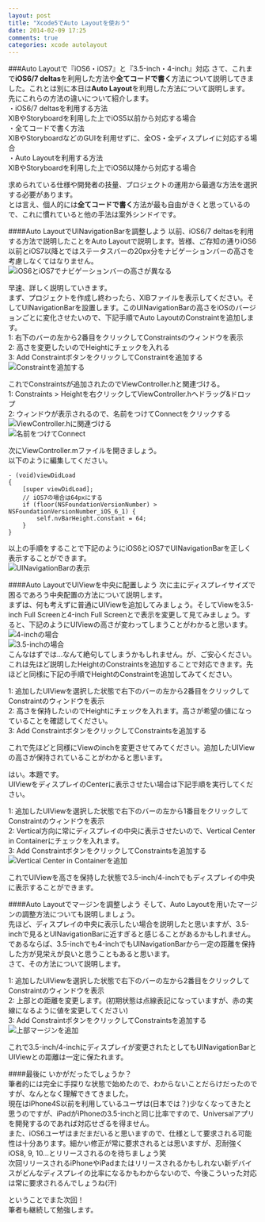 ```yaml
---
layout: post
title: "Xcode5でAuto Layoutを使おう"
date: 2014-02-09 17:25
comments: true
categories: xcode autolayout
---
```


###Auto Layoutで『iOS6・iOS7』と『3.5-inch・4-inch』対応
さて、これまで**iOS6/7 deltas**を利用した方法や**全てコードで書く**方法について説明してきました。これとは別に本日は**Auto Layout**を利用した方法について説明します。  
先にこれらの方法の違いについて紹介します。  
・iOS6/7 deltasを利用する方法  
  XIBやStoryboardを利用した上でiOS5以前から対応する場合  
・全てコードで書く方法  
  XIBやStoryboardなどのGUIを利用せずに、全OS・全ディスプレイに対応する場合  
・Auto Layoutを利用する方法  
  XIBやStoryboardを利用した上でiOS6以降から対応する場合  

求められている仕様や開発者の技量、プロジェクトの運用から最適な方法を選択する必要があります。  
とは言え、個人的には**全てコードで書く**方法が最も自由がきくと思っているので、これに慣れていると他の手法は案外シンドイです。  

<!--more-->
####Auto LayoutでUINavigationBarを調整しよう
以前、iOS6/7 deltasを利用する方法で説明したことをAuto Layoutで説明します。皆様、ご存知の通りiOS6以前とiOS7以降とではステータスバーの20px分をナビゲーションバーの高さを考慮しなくてはなりません。  
![iOS6とiOS7でナビゲーションバーの高さが異なる](/images/ios6_7_difference.png)  

早速、詳しく説明していきます。  
まず、プロジェクトを作成し終わったら、XIBファイルを表示してください。そしてUINavigationBarを設置します。このUINavigationBarの高さをiOSのバージョンごとに変化させたいので、下記手順でAuto LayoutのConstraintを追加します。  
1: 右下のバーの左から2番目をクリックしてConstraintsのウィンドウを表示  
2: 高さを変更したいのでHeightにチェックを入れる  
3: Add ConstraintボタンをクリックしてConstraintを追加する  
![Constraintを追加する](/images/autolayout1.png)  

これでConstraintsが追加されたのでViewController.hと関連づける。  
1: Constraints > Heightを右クリックしてViewController.hへドラッグ&ドロップ  
2: ウィンドウが表示されるので、名前をつけてConnectをクリックする  
![ViewController.hに関連づける](/images/autolayout2.png)  
![名前をつけてConnect](/images/autolayout3.png)  

次にViewController.mファイルを開きましょう。  
以下のように編集してください。  
```
- (void)viewDidLoad
{
	[super viewDidLoad];
	// iOS7の場合は64pxにする
	if (floor(NSFoundationVersionNumber) > NSFoundationVersionNumber_iOS_6_1) {
		self.nvBarHeight.constant = 64;
	}
}
```
以上の手順をすることで下記のようにiOS6とiOS7でUINavigationBarを正しく表示することができます。  
![UINavigationBarの表示](/images/autolayout4.png)  

####Auto LayoutでUIViewを中央に配置しよう
次に主にディスプレイサイズで困るであろう中央配置の方法について説明します。  
まずは、何も考えずに普通にUIViewを追加してみましょう。そしてViewを3.5-inch Full Screenと4-inch Full Screenとで表示を変更して見てみましょう。すると、下記のようにUIViewの高さが変わってしまうことがわかると思います。  
![4-inchの場合](/images/autolayout5.png)  
![3.5-inchの場合](/images/autolayout6.png)  
こんなはずでは...なんて絶句してしまうかもしれません。が、ご安心ください。これは先ほど説明したHeightのConstraintsを追加することで対応できます。先ほどと同様に下記の手順でHeightのConstraintを追加してみてください。  

1: 追加したUIViewを選択した状態で右下のバーの左から2番目をクリックしてConstraintのウィンドウを表示  
2: 高さを保持したいのでHeightにチェックを入れます。高さが希望の値になっていることを確認してください。  
3: Add ConstraintボタンをクリックしてConstraintsを追加する  

これで先ほどと同様にViewのinchを変更させてみてください。追加したUIViewの高さが保持されていることがわかると思います。  

はい。本題です。  
UIViewをディスプレイのCenterに表示させたい場合は下記手順を実行してください。  

1: 追加したUIViewを選択した状態で右下のバーの左から1番目をクリックしてConstraintのウィンドウを表示  
2: Vertical方向に常にディスプレイの中央に表示させたいので、Vertical Center in Containerにチェックを入れます。  
3: Add ConstraintボタンをクリックしてConstraintsを追加する  
![Vertical Center in Containerを追加](/images/autolayout7.png)  

これでUIViewを高さを保持した状態で3.5-inch/4-inchでもディスプレイの中央に表示することができます。

####Auto Layoutでマージンを調整しよう
そして、Auto Layoutを用いたマージンの調整方法についても説明しましょう。  
先ほど、ディスプレイの中央に表示したい場合を説明したと思いますが、3.5-inchで見るとUINavigationBarに近すぎると感じることがあるかもしれません。  
であるならば、3.5-inchでも4-inchでもUINavigationBarから一定の距離を保持した方が見栄えが良いと思うこともあると思います。  
さて、その方法について説明します。  

1: 追加したUIViewを選択した状態で右下のバーの左から2番目をクリックしてConstraintのウィンドウを表示  
2: 上部との距離を変更します。(初期状態は点線表記になっていますが、赤の実線になるように値を変更してください)  
3: Add ConstraintボタンをクリックしてConstraintsを追加する  
![上部マージンを追加](/images/autolayout8.png)  

これで3.5-inch/4-inchにディスプレイが変更されたとしてもUINavigationBarとUIViewとの距離は一定に保たれます。  


####最後に
いかがだったでしょうか？  
筆者的には完全に手探りな状態で始めたので、わからないことだらけだったのですが、なんとなく理解できてきました。  
現在はiPhone4S以前を利用しているユーザは(日本では？)少なくなってきたと思うのですが、iPadがiPhoneの3.5-inchと同じ比率ですので、Universalアプリを開発するのであれば対応せざるを得ません。  
また、iOS6ユーザはまだまだいると思いますので、仕様として要求される可能性は十分あります。細かい修正が常に要求されるとは思いますが、忍耐強くiOS8, 9, 10...とリリースされるのを待ちましょう笑  
次回リリースされるiPhoneやiPadまたはリリースされるかもしれない新デバイスがどんなディスプレイの比率になるかもわからないので、今後こういった対応は常に要求されるんでしょうね(汗)  

ということでまた次回！  
筆者も継続して勉強します。  
